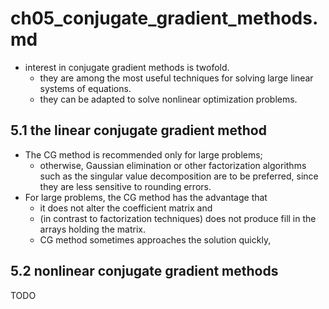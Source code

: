 # ch05_conjugate_gradient_methods.md

* interest in conjugate gradient methods is twofold.
  * they are among the most useful techniques for solving large linear systems of equations.
  * they can be adapted to solve nonlinear optimization problems.

## 5.1 the linear conjugate gradient method
* The CG method is recommended only for large problems;
  * otherwise, Gaussian elimination or other factorization algorithms such as
    the singular value decomposition are to be preferred,
    since they are less sensitive to rounding errors.
* For large problems, the CG method has the advantage that
  * it does not alter the coefficient matrix and
  * (in contrast to factorization techniques) does not produce fill in the arrays holding the matrix.
  * CG method sometimes approaches the solution quickly,

## 5.2 nonlinear conjugate gradient methods
TODO
